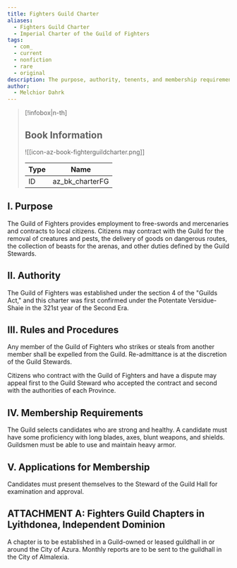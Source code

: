 ```yaml
---
title: Fighters Guild Charter
aliases:
  - Fighters Guild Charter
  - Imperial Charter of the Guild of Fighters
tags:
  - com_
  - current
  - nonfiction
  - rare
  - original
description: The purpose, authority, tenents, and membership requirements for the Fighters Guild. With an attachment dealing with the Lyithdonea branch.
author:
  - Melchior Dahrk
---
```

> [!infobox|n-th]
> 
> ## Book Information
> 
> ![[icon-az-book-fighterguildcharter.png]]
> 
> | Type | Name |
> | --- | --- |
> | ID | az_bk_charterFG |

## I. Purpose  
  
The Guild of Fighters provides employment to free-swords and mercenaries and contracts to local citizens. Citizens may contract with the Guild for the removal of creatures and pests, the delivery of goods on dangerous routes, the collection of beasts for the arenas, and other duties defined by the Guild Stewards.  
  
## II. Authority  
  
The Guild of Fighters was established under the section 4 of the "Guilds Act," and this charter was first confirmed under the Potentate Versidue-Shaie in the 321st year of the Second Era.  
  
## III. Rules and Procedures  
  
Any member of the Guild of Fighters who strikes or steals from another member shall be expelled from the Guild. Re-admittance is at the discretion of the Guild Stewards.  
  
Citizens who contract with the Guild of Fighters and have a dispute may appeal first to the Guild Steward who accepted the contract and second with the authorities of each Province.  
  
## IV. Membership Requirements  
  
The Guild selects candidates who are strong and healthy. A candidate must have some proficiency with long blades, axes, blunt weapons, and shields. Guildsmen must be able to use and maintain heavy armor.  
  
## V. Applications for Membership  
  
Candidates must present themselves to the Steward of the Guild Hall for examination and approval.  
  
## ATTACHMENT A: Fighters Guild Chapters in Lyithdonea, Independent Dominion  
  
A chapter is to be established in a Guild-owned or leased guildhall in or around the City of Azura. Monthly reports are to be sent to the guildhall in the City of Almalexia.